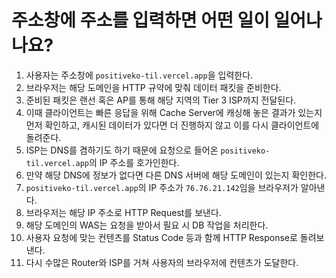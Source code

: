 # 주소창에 주소를 입력하면 어떤 일이 일어나나요?

1. 사용자는 주소창에 `positiveko-til.vercel.app`을 입력한다.
2. 브라우저는 해당 도메인을 HTTP 규약에 맞춰 데이터 패킷을 준비한다.
3. 준비된 패킷은 랜선 혹은 AP를 통해 해당 지역의 Tier 3 ISP까지 전달된다.
4. 이때 클라이언트는 빠른 응답을 위해 Cache Server에 캐싱해 놓은 결과가 있는지 먼저 확인하고, 캐시된 데이터가 있다면 더 진행하지 않고 이를 다시 클라이언트에 돌려준다.
5. ISP는 DNS를 겸하기도 하기 때문에 요청으로 들어온 `positiveko-til.vercel.app`의 IP 주소를 호가인한다.
6. 만약 해당 DNS에 정보가 없다면 다른 DNS 서버에 해당 도메인이 있는지 확인한다.
7. `positiveko-til.vercel.app`의 IP 주소가 `76.76.21.142`임을 브라우저가 알아낸다.
8. 브라우저는 해당 IP 주소로 HTTP Request를 보낸다.
9. 해당 도메인의 WAS는 요청을 받아서 필요 시 DB 작업을 처리한다.
10. 사용자 요청에 맞는 컨텐츠를 Status Code 등과 함께 HTTP Response로 돌려보낸다.
11. 다시 수많은 Router와 ISP를 거쳐 사용자의 브라우저에 컨텐츠가 도달한다.